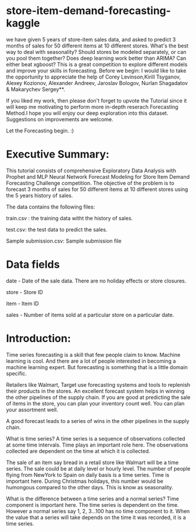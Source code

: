 # store-item-demand-forecasting-kaggle
we have given 5 years of store-item sales data, and asked to predict 3 months of sales for 50 different items at 10 different stores.  What's the best way to deal with seasonality? Should stores be modeled separately, or can you pool them together? Does deep learning work better than ARIMA? Can either beat xgboost?  This is a great competition to explore different models and improve your skills in forecasting.
Before we begin:
I would like to take the opportunity to appreciate the help of Corey Levinson,Kirill Tsyganov, Alexey Kozionov, Alexander Andreev, Jaroslav Bologov, Nurlan Shagadatov & Makarychev Sergey**.

If you liked my work, then please don't forget to upvote the Tutorial since it will keep me motivating to perform more in-depth reserach Forecasting Method.I hope you will enjoy our deep exploration into this dataset. Suggestions on improvements are welcome.

Let the Forecasting begin. :)

# Executive Summary:
This tutorial consists of comprehensive Exploratory Data Analysis with Prophet and MLP Neural Network Forecast Modeling for Store Item Demand Forecasting Challenge competition. The objective of the problem is to forecast 3 months of sales for 50 different items at 10 different stores using the 5 years history of sales.

The data contains the following files:

train.csv : the training data witht the history of sales.

test.csv: the test data to predict the sales.

Sample submission.csv: Sample submission file

# Data fields

date - Date of the sale data. There are no holiday effects or store closures.

store - Store ID

item - Item ID

sales - Number of items sold at a particular store on a particular date.

# Introduction:
Time series forecasting is a skill that few people claim to know. Machine learning is cool. And there are a lot of people interested in becoming a machine learning expert. But forecasting is something that is a little domain specific.

Retailers like Walmart, Target use forecasting systems and tools to replenish their products in the stores. An excellent forecast system helps in winning the other pipelines of the supply chain. If you are good at predicting the sale of items in the store, you can plan your inventory count well. You can plan your assortment well.

A good forecast leads to a series of wins in the other pipelines in the supply chain.

What is time series?
A time series is a sequence of observations collected at some time intervals. Time plays an important role here. The observations collected are dependent on the time at which it is collected.

The sale of an item say bread in a retail store like Walmart will be a time series. The sale could be at daily level or hourly level. The number of people flying from NewYork to Spain on daily basis is a time series. Time is important here. During Christmas holidays, this number would be humongous compared to the other days. This is know as seasonality.

What is the difference between a time series and a normal series?
Time component is important here. The time series is dependent on the time. However a normal series say 1, 2, 3...100 has no time component to it. When the value that a series will take depends on the time it was recorded, it is a time series.
